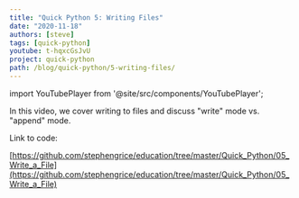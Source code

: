 ```yaml
---
title: "Quick Python 5: Writing Files"
date: "2020-11-18"
authors: [steve]
tags: [quick-python]
youtube: t-hqxcGsJvU
project: quick-python
path: /blog/quick-python/5-writing-files/
---
```


import YouTubePlayer from '@site/src/components/YouTubePlayer';

<YouTubePlayer youtubeLink={frontmatter.youtube} />

In this video, we cover writing to files and discuss "write" mode vs. "append" mode. 

<!--truncate-->

Link to code:

[https://github.com/stephengrice/education/tree/master/Quick_Python/05_Write_a_File](https://github.com/stephengrice/education/tree/master/Quick_Python/05_Write_a_File)